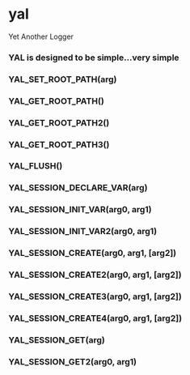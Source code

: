 yal
===

Yet Another Logger

### YAL is designed to be simple...very simple

### YAL_SET_ROOT_PATH(arg)

### YAL_GET_ROOT_PATH()

### YAL_GET_ROOT_PATH2()

### YAL_GET_ROOT_PATH3()

### YAL_FLUSH()

### YAL_SESSION_DECLARE_VAR(arg)

### YAL_SESSION_INIT_VAR(arg0, arg1)

### YAL_SESSION_INIT_VAR2(arg0, arg1)

### YAL_SESSION_CREATE(arg0, arg1, [arg2])

### YAL_SESSION_CREATE2(arg0, arg1, [arg2])

### YAL_SESSION_CREATE3(arg0, arg1, [arg2])

### YAL_SESSION_CREATE4(arg0, arg1, [arg2])

### YAL_SESSION_GET(arg)

### YAL_SESSION_GET2(arg0, arg1)
